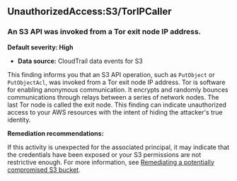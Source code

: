 UnauthorizedAccess:S3/TorIPCaller
---------------------------------


### An S3 API was invoked from a Tor exit node IP address.


**Default severity: High**


 * **Data source:** CloudTrail data events for S3

This finding informs you that an S3 API operation, such as `PutObject` or `PutObjectAcl`, was invoked from a Tor exit node IP address. Tor is software for enabling anonymous communication. It encrypts and randomly bounces communications through relays between a series of network nodes. The last Tor node is called the exit node. This finding can indicate unauthorized access to your AWS resources with the intent of hiding the attacker's true identity.


**Remediation recommendations:**


If this activity is unexpected for the associated principal, it may indicate that the credentials have been exposed or your S3 permissions are not restrictive enough. For more information, see [Remediating a potentially compromised S3 bucket](https://docs.aws.amazon.com/guardduty/latest/ug/compromised-s3.html).



